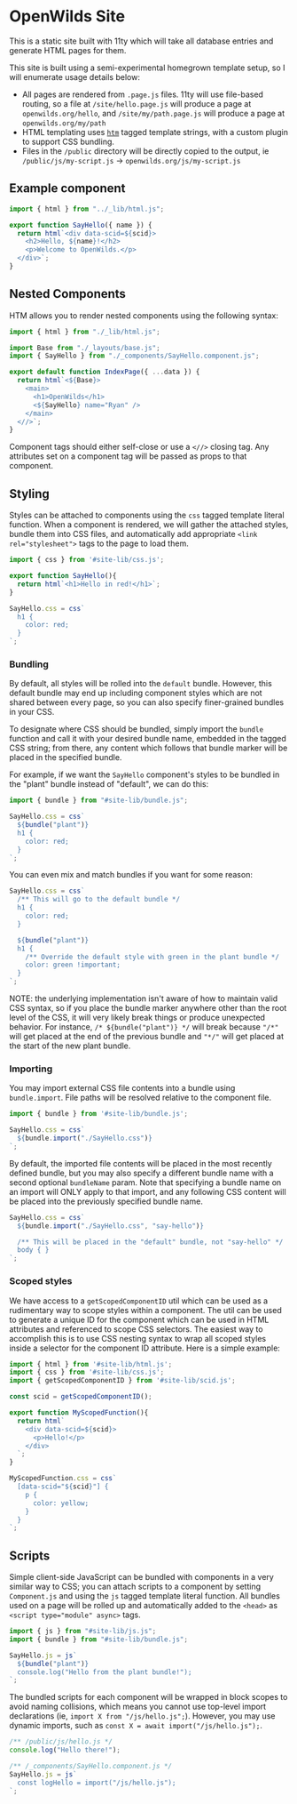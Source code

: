 # OpenWilds Site

This is a static site built with 11ty which will take all database entries and generate HTML pages for them.

This site is built using a semi-experimental homegrown template setup, so I will enumerate usage details below:

- All pages are rendered from `.page.js` files. 11ty will use file-based routing, so
  a file at `/site/hello.page.js` will produce a page at `openwilds.org/hello`,
  and `/site/my/path.page.js` will produce a page at `openwilds.org/my/path`
- HTML templating uses [`htm`](https://github.com/developit/htm) tagged template strings, with a custom plugin to support CSS bundling.
- Files in the `/public` directory will be directly copied to the output, ie `/public/js/my-script.js` -> `openwilds.org/js/my-script.js`

## Example component

```js
import { html } from "../_lib/html.js";

export function SayHello({ name }) {
  return html`<div data-scid=${scid}>
    <h2>Hello, ${name}!</h2>
    <p>Welcome to OpenWilds.</p>
  </div>`;
}
```

## Nested Components

HTM allows you to render nested components using the following syntax:

```js
import { html } from "./_lib/html.js";

import Base from "./_layouts/base.js";
import { SayHello } from "./_components/SayHello.component.js";

export default function IndexPage({ ...data }) {
  return html`<${Base}>
    <main>
      <h1>OpenWilds</h1>
      <${SayHello} name="Ryan" />
    </main>
  <//>`;
}
```

Component tags should either self-close or use a `<//>` closing tag.
Any attributes set on a component tag will be passed as props to that component.

## Styling

Styles can be attached to components using the `css` tagged template literal function.
When a component is rendered, we will gather the attached styles, bundle them into CSS files, and automatically add appropriate `<link rel="stylesheet">` tags
to the page to load them.

```js
import { css } from '#site-lib/css.js';

export function SayHello(){
  return html`<h1>Hello in red!</h1>`;
}

SayHello.css = css`
  h1 {
    color: red;
  }
`;
```

### Bundling

By default, all styles will be rolled into the `default` bundle. However, this default bundle may end up including component styles which
are not shared between every page, so you can also specify finer-grained bundles in your CSS.

To designate where CSS should be bundled, simply import the `bundle` function and
call it with your desired bundle name, embedded in the tagged CSS string; from there, any content which follows that bundle marker will be placed in the specified bundle.

For example, if we want the `SayHello` component's styles to be bundled in the "plant" bundle instead of "default", we can do this:

```js
import { bundle } from "#site-lib/bundle.js";

SayHello.css = css`
  ${bundle("plant")}
  h1 {
    color: red;
  }
`;
```

You can even mix and match bundles if you want for some reason:

```js
SayHello.css = css`
  /** This will go to the default bundle */
  h1 {
    color: red;
  }

  ${bundle("plant")}
  h1 {
    /** Override the default style with green in the plant bundle */
    color: green !important;
  }
`;
```

NOTE: the underlying implementation isn't aware of how to maintain valid CSS syntax,
so if you place the bundle marker anywhere other than the root level of the CSS,
it will very likely break things or produce unexpected behavior.
For instance, `/* ${bundle("plant")} */` will break because `"/*"` will get placed at the end of the previous bundle and `"*/"` will get placed at the start of the new plant bundle.

### Importing

You may import external CSS file contents into a bundle using `bundle.import`. File paths will be resolved relative to the component file.

```js
import { bundle } from '#site-lib/bundle.js';

SayHello.css = css`
  ${bundle.import("./SayHello.css")}
`;
```

By default, the imported file contents will be placed in the most recently defined bundle, but you may also specify a different
bundle name with a second optional `bundleName` param. Note that specifying a bundle name on an import will ONLY apply to that import,
and any following CSS content will be placed into the previously specified bundle name.

```js
SayHello.css = css`
  ${bundle.import("./SayHello.css", "say-hello")}

  /** This will be placed in the "default" bundle, not "say-hello" */
  body { }
`;
```

### Scoped styles

We have access to a `getScopedComponentID` util which can be used as a rudimentary way to scope styles within a component.
The util can be used to generate a unique ID for the component which can be used in HTML attributes and referenced to scope CSS selectors.
The easiest way to accomplish this is to use CSS nesting syntax to wrap all scoped styles inside a selector for the component ID attribute.
Here is a simple example:

```js
import { html } from '#site-lib/html.js';
import { css } from '#site-lib/css.js';
import { getScopedComponentID } from '#site-lib/scid.js';

const scid = getScopedComponentID();

export function MyScopedFunction(){
  return html`
    <div data-scid=${scid}>
      <p>Hello!</p>
    </div>
  `;
}

MyScopedFunction.css = css`
  [data-scid="${scid}"] {
    p {
      color: yellow;
    }
  }
`;
```

## Scripts

Simple client-side JavaScript can be bundled with components in a very similar way to CSS; you can attach scripts to a component
by setting `Component.js` and using the `js` tagged template literal function.
All bundles used on a page will be rolled up and automatically added to the `<head>` as `<script type="module" async>` tags.

```js
import { js } from "#site-lib/js.js";
import { bundle } from "#site-lib/bundle.js";

SayHello.js = js`
  ${bundle("plant")}
  console.log("Hello from the plant bundle!");
`;
```

The bundled scripts for each component will be wrapped in block scopes to avoid naming collisions, which means you cannot use top-level import declarations (ie, `import X from "/js/hello.js";`). However, you may use dynamic imports, such as `const X = await import("/js/hello.js");`.

```js
/** /public/js/hello.js */
console.log("Hello there!");

/** /_components/SayHello.component.js */
SayHello.js = js`
  const logHello = import("/js/hello.js");
`;
```
